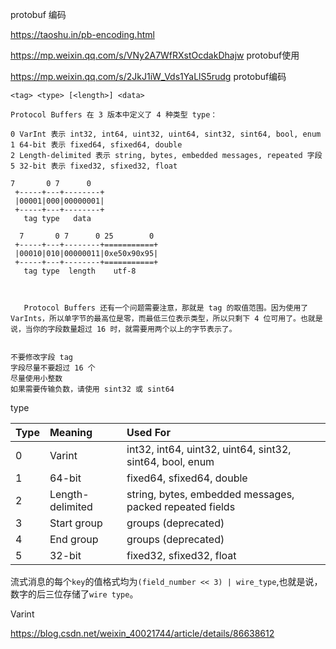 



protobuf 编码

https://taoshu.in/pb-encoding.html

https://mp.weixin.qq.com/s/VNy2A7WfRXstOcdakDhajw protobuf使用

https://mp.weixin.qq.com/s/2JkJ1iW_Vds1YaLlS5rudg protobuf编码

```
<tag> <type> [<length>] <data>

Protocol Buffers 在 3 版本中定义了 4 种类型 type：

0 VarInt 表示 int32, int64, uint32, uint64, sint32, sint64, bool, enum
1 64-bit 表示 fixed64, sfixed64, double
2 Length-delimited 表示 string, bytes, embedded messages, repeated 字段
5 32-bit 表示 fixed32, sfixed32, float  

7       0 7      0
 +-----+---+--------+
 |00001|000|00000001|
 +-----+---+--------+
   tag type   data

  7       0 7      0 25        0
 +-----+---+--------+===========+
 |00010|010|00000011|0xe50x90x95|
 +-----+---+--------+===========+
   tag type  length    utf-8
   
   
   
   Protocol Buffers 还有一个问题需要注意，那就是 tag 的取值范围。因为使用了 VarInts，所以单字节的最高位是零，而最低三位表示类型，所以只剩下 4 位可用了。也就是说，当你的字段数量超过 16 时，就需要用两个以上的字节表示了。
   
   
不要修改字段 tag
字段尽量不要超过 16 个
尽量使用小整数
如果需要传输负数，请使用 sint32 或 sint64
```



type

| Type | Meaning          | Used For                                                 |
| :--- | :--------------- | :------------------------------------------------------- |
| 0    | Varint           | int32, int64, uint32, uint64, sint32, sint64, bool, enum |
| 1    | 64-bit           | fixed64, sfixed64, double                                |
| 2    | Length-delimited | string, bytes, embedded messages, packed repeated fields |
| 3    | Start group      | groups (deprecated)                                      |
| 4    | End group        | groups (deprecated)                                      |
| 5    | 32-bit           | fixed32, sfixed32, float                                 |

流式消息的每个`key`的值格式均为`(field_number << 3) | wire_type`,也就是说，数字的后三位存储了`wire type`。



Varint

https://blog.csdn.net/weixin_40021744/article/details/86638612
